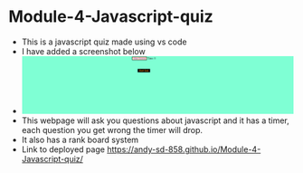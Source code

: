 # Module-4-Javascript-quiz
- This is a javascript quiz made using vs code
- I have added a screenshot below
- ![image](screenshot.PNG)
- This webpage will ask you questions about javascript and it has a timer, each question you get wrong the timer will drop.
- It also has a rank board system
- Link to deployed page https://andy-sd-858.github.io/Module-4-Javascript-quiz/
